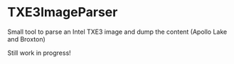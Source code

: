 # TXE3ImageParser
Small tool to parse an Intel TXE3 image and dump the content (Apollo Lake and Broxton)

Still work in progress!

